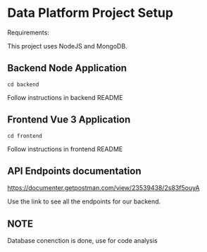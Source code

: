# Data Platform Project Setup

Requirements:

This project uses NodeJS and MongoDB.

## Backend Node Application
```
cd backend
```
Follow instructions in backend README

## Frontend Vue 3 Application
```
cd frontend
```
Follow instructions in frontend README

## API Endpoints documentation

https://documenter.getpostman.com/view/23539438/2s83f5ouyA

Use the link to see all the endpoints for our backend.

## NOTE
Database conenction is done, use for code analysis